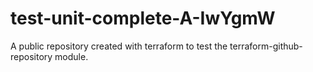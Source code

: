# test-unit-complete-A-IwYgmW
A public repository created with terraform to test the terraform-github-repository module.
